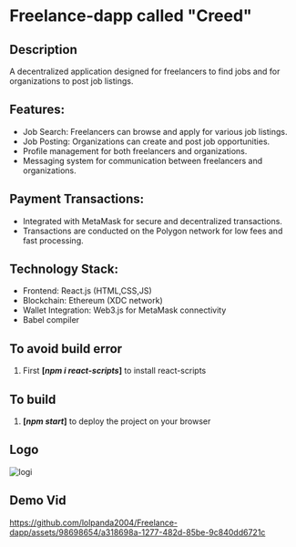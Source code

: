 # Freelance-dapp called "Creed"

## Description

A decentralized application designed for freelancers to find jobs and for organizations to post job listings.

## Features:
- Job Search: Freelancers can browse and apply for various job listings.
- Job Posting: Organizations can create and post job opportunities.
- Profile management for both freelancers and organizations.
- Messaging system for communication between freelancers and organizations.

## Payment Transactions:
- Integrated with MetaMask for secure and decentralized transactions.
- Transactions are conducted on the Polygon network for low fees and fast processing.


## Technology Stack:
- Frontend: React.js (HTML,CSS,JS)
- Blockchain: Ethereum (XDC network)
- Wallet Integration: Web3.js for MetaMask connectivity
- Babel compiler

## To avoid build error 
1. First **[*npm i react-scripts*]** to install react-scripts
   
## To build
1. **[*npm start*]** to deploy the project on your browser

## Logo
![logi](https://github.com/lolpanda2004/Freelance-dapp/assets/98698654/2a9e78d6-6997-408c-8d56-18ec2131d9e4)

## Demo Vid

https://github.com/lolpanda2004/Freelance-dapp/assets/98698654/a318698a-1277-482d-85be-9c840dd6721c





